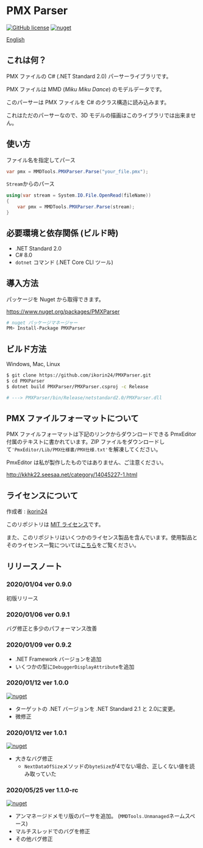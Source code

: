 # PMX Parser

[![GitHub license](https://img.shields.io/github/license/ikorin24/PMXParser?color=967CFF)](https://github.com/ikorin24/PMXParser/blob/master/LICENSE)
[![nuget](https://img.shields.io/badge/nuget-v1.1.0_rc-967CFF)](https://www.nuget.org/packages/PMXParser)

[English](https://github.com/ikorin24/PMXParser/blob/master/README.md)

## これは何？

PMX ファイルの C# (.NET Standard 2.0) パーサーライブラリです。

PMX ファイルは MMD (*Miku Miku Dance*) のモデルデータです。

このパーサーは PMX ファイルを C# のクラス構造に読み込みます。

これはただのパーサーなので、3D モデルの描画はこのライブラリでは出来ません。

## 使い方

ファイル名を指定してパース

```cs
var pmx = MMDTools.PMXParser.Parse("your_file.pmx");
```

`Stream`からのパース

```cs
using(var stream = System.IO.File.OpenRead(fileName))
{
    var pmx = MMDTools.PMXParser.Parse(stream);
}
```

## 必要環境と依存関係 (ビルド時)

- .NET Standard 2.0
- C# 8.0
- `dotnet` コマンド (.NET Core CLI ツール)

## 導入方法

パッケージを Nuget から取得できます。

https://www.nuget.org/packages/PMXParser

```sh
# nuget パッケージマネージャー
PM> Install-Package PMXParser
```

## ビルド方法

Windows, Mac, Linux

```sh
$ git clone https://github.com/ikorin24/PMXParser.git
$ cd PMXParser
$ dotnet build PMXParser/PMXParser.csproj -c Release

# ---> PMXParser/bin/Release/netstandard2.0/PMXParser.dll
```

## PMX ファイルフォーマットについて

PMX ファイルフォーマットは下記のリンクからダウンロードできる PmxEditor 付属のテキストに書かれています。ZIP ファイルをダウンロードして`'PmxEditor/Lib/PMX仕様書/PMX仕様.txt'`を解凍してください。

PmxEditor は私が製作したものではありません、ご注意ください。

http://kkhk22.seesaa.net/category/14045227-1.html

## ライセンスについて

作成者 : [ikorin24](https://github.com/ikorin24)

このリポジトリは [MIT ライセンス](https://github.com/ikorin24/PMXParser/blob/master/LICENSE)です。

また、このリポジトリはいくつかのライセンス製品を含んでいます。使用製品とそのライセンス一覧については[こちら](https://github.com/ikorin24/PMXParser/blob/master/CREDITS.md)をご覧ください。

## リリースノート

### 2020/01/04 ver 0.9.0

初版リリース

### 2020/01/06 ver 0.9.1

バグ修正と多少のパフォーマンス改善

### 2020/01/09 ver 0.9.2

- .NET Framework バージョンを追加
- いくつかの型に`DebuggerDisplayAttribute`を追加

### 2020/01/12 ver 1.0.0

[![nuget](https://img.shields.io/badge/nuget-v1.0.0-967CFF)](https://www.nuget.org/packages/PMXParser/1.0.0)

- ターゲットの .NET バージョンを .NET Standard 2.1 と 2.0に変更。
- 微修正

### 2020/01/12 ver 1.0.1

[![nuget](https://img.shields.io/badge/nuget-v1.0.1-967CFF)](https://www.nuget.org/packages/PMXParser/1.0.1)

- 大きなバグ修正
    - `NextDataOfSize`メソッドの`byteSize`が4でない場合、正しくない値を読み取っていた

### 2020/05/25 ver 1.1.0-rc

[![nuget](https://img.shields.io/badge/nuget-v1.1.0_rc-967CFF)](https://www.nuget.org/packages/PMXParser/1.1.0-rc)

- アンマネージドメモリ版のパーサを追加。 (`MMDTools.Unmanaged`ネームスペース)
- マルチスレッドでのバグを修正
- その他バグ修正
